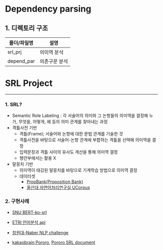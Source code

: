 # Dependency parsing

## 1. 디렉토리 구조
| 폴더/파일명 |   설명                |
| ----------- | ---------------- |
| srl_prj     |의미역 분석           |     
| depend_par    |의존구문 분석          |   

# SRL Project

---
### 1. SRL?
- Semantic Role Labeling : 각 서술어의 의미와 그 논항들의 의미역을 결정해 누가, 무엇을, 어떻게, 왜 등의 의미 관계를 찾아내는 과정
- 격틀사전 기반
  - 격틀(Frame); 서술어와 논항에 대한 문법 관계를 기술한 것
  - 격틀사전을 바탕으로 서술어-논항 관계에 부합하는 격틀을 선택해 의미역을 결정
  - 입력문장과 격틀 사이의 유사도 계산을 통해 의미역 결정
  - 행안부에서는 활용 X
- 말뭉치 기반
  - 의미역이 태깅된 말뭉치를 바탕으로 기계학습 방법으로 의미역 결정
  - 데이터셋
    - [PropBank(Proposition Bank)](http://verbs.colorado.edu/~mpalmer/projects/ace.html)
    - [울산대 자연어처리연구실 UCorpus](http://nlplab.ulsan.ac.kr/doku.php?id=ucorpus)



### 2. 구현사례

- [SNU BERT-ko-srl](https://github.com/machinereading/BERT_for_Korean_SRL)

- [ETRI 언어분석 api](https://aiopen.etri.re.kr/guide_wiseNLU.php)

- [창원대-Naber NLP challenge](http://air.changwon.ac.kr/?page_id=14)

- [kakaobrain Pororo](https://github.com/kakaobrain/pororo), [Pororo SRL document](https://kakaobrain.github.io/pororo/tagging/srl.html)

  

